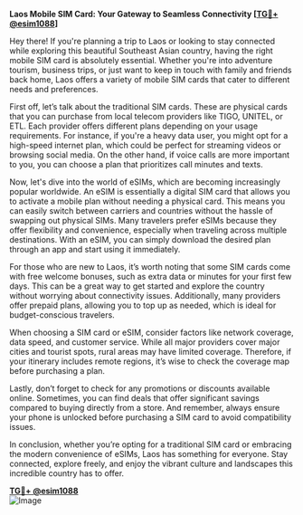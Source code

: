 **Laos Mobile SIM Card: Your Gateway to Seamless Connectivity [[TG💪+ @esim1088](https://t.me/s/esim1088)]**

Hey there! If you're planning a trip to Laos or looking to stay connected while exploring this beautiful Southeast Asian country, having the right mobile SIM card is absolutely essential. Whether you're into adventure tourism, business trips, or just want to keep in touch with family and friends back home, Laos offers a variety of mobile SIM cards that cater to different needs and preferences.

First off, let’s talk about the traditional SIM cards. These are physical cards that you can purchase from local telecom providers like TIGO, UNITEL, or ETL. Each provider offers different plans depending on your usage requirements. For instance, if you're a heavy data user, you might opt for a high-speed internet plan, which could be perfect for streaming videos or browsing social media. On the other hand, if voice calls are more important to you, you can choose a plan that prioritizes call minutes and texts.

Now, let's dive into the world of eSIMs, which are becoming increasingly popular worldwide. An eSIM is essentially a digital SIM card that allows you to activate a mobile plan without needing a physical card. This means you can easily switch between carriers and countries without the hassle of swapping out physical SIMs. Many travelers prefer eSIMs because they offer flexibility and convenience, especially when traveling across multiple destinations. With an eSIM, you can simply download the desired plan through an app and start using it immediately.

For those who are new to Laos, it’s worth noting that some SIM cards come with free welcome bonuses, such as extra data or minutes for your first few days. This can be a great way to get started and explore the country without worrying about connectivity issues. Additionally, many providers offer prepaid plans, allowing you to top up as needed, which is ideal for budget-conscious travelers.

When choosing a SIM card or eSIM, consider factors like network coverage, data speed, and customer service. While all major providers cover major cities and tourist spots, rural areas may have limited coverage. Therefore, if your itinerary includes remote regions, it’s wise to check the coverage map before purchasing a plan.

Lastly, don’t forget to check for any promotions or discounts available online. Sometimes, you can find deals that offer significant savings compared to buying directly from a store. And remember, always ensure your phone is unlocked before purchasing a SIM card to avoid compatibility issues.

In conclusion, whether you’re opting for a traditional SIM card or embracing the modern convenience of eSIMs, Laos has something for everyone. Stay connected, explore freely, and enjoy the vibrant culture and landscapes this incredible country has to offer. 

**[TG💪+ @esim1088](https://t.me/s/esim1088)**  
![Image](https://i.postimg.cc/Y0z9fWf4/image.png)